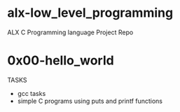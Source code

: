 # alx-low_level_programming
ALX C Programming language Project Repo
# 0x00-hello_world
TASKS 

- gcc tasks
- simple C programs using puts and printf functions
